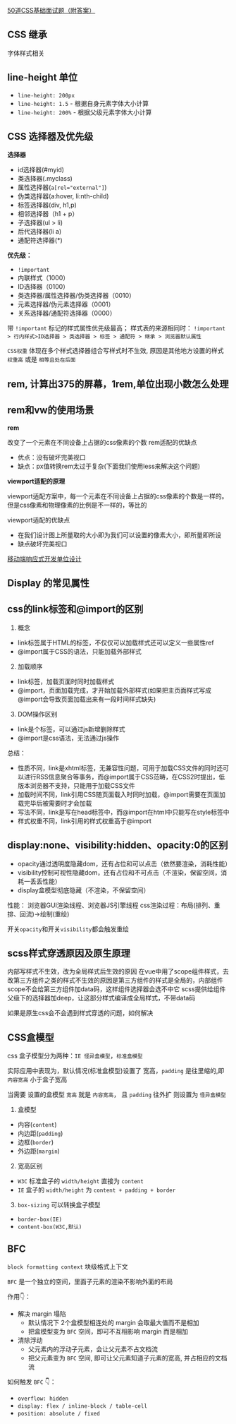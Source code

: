 [50道CSS基础面试题（附答案）](https://segmentfault.com/a/1190000013325778)

## CSS 继承

字体样式相关

## line-height 单位

- `line-height: 200px`
- `line-height: 1.5` - 根据自身元素字体大小计算
- `line-height: 200%` - 根据父级元素字体大小计算

## CSS 选择器及优先级

**选择器**

- id选择器(#myid)
- 类选择器(.myclass)
- 属性选择器(`a[rel="external"]`)
- 伪类选择器(a:hover, li:nth-child)
- 标签选择器(div, h1,p)
- 相邻选择器（h1 + p）
- 子选择器(ul > li)
- 后代选择器(li a)
- 通配符选择器(*)

**优先级：**

- `!important`
- 内联样式（1000）
- ID选择器（0100）
- 类选择器/属性选择器/伪类选择器（0010）
- 元素选择器/伪元素选择器（0001）
- 关系选择器/通配符选择器（0000）

带 `!important` 标记的样式属性优先级最高； 样式表的来源相同时：
`!important > 行内样式>ID选择器 > 类选择器 > 标签 > 通配符 > 继承 > 浏览器默认属性`

`CSS权重` 体现在多个样式选择器组合写样式时不生效, 原因是其他地方设置的样式 `权重高` 或是 `相等且处在后面`

## rem, 计算出375的屏幕，1rem,单位出现小数怎么处理
## rem和vw的使用场景
**rem**

改变了一个元素在不同设备上占据的css像素的个数
rem适配的优缺点

-   优点：没有破坏完美视口
-   缺点：px值转换rem太过于复杂(下面我们使用less来解决这个问题)

**viewport适配的原理**

viewport适配方案中，每一个元素在不同设备上占据的css像素的个数是一样的。但是css像素和物理像素的比例是不一样的，等比的

viewport适配的优缺点

-   在我们设计图上所量取的大小即为我们可以设置的像素大小，即所量即所设
-   缺点破坏完美视口

[移动端响应式开发单位设计](../../03-%E6%9E%B6%E6%9E%84/%E8%AE%BE%E8%AE%A1/%E7%A7%BB%E5%8A%A8%E7%AB%AF%E5%93%8D%E5%BA%94%E5%BC%8F%E5%BC%80%E5%8F%91%E5%8D%95%E4%BD%8D%E8%AE%BE%E8%AE%A1.md)

## Display 的常见属性


## css的link标签和@import的区别
1. 概念
  - link标签属于HTML的标签，不仅仅可以加载样式还可以定义一些属性ref
  - @import属于CSS的语法，只能加载外部样式
2. 加载顺序
  - link标签，加载页面时同时加载样式
  - @import，页面加载完成，才开始加载外部样式(如果把主页面样式写成@import会导致页面加载出来有一段时间样式缺失)
3. DOM操作区别
  - link是个标签，可以通过js新增删除样式
  - @import是css语法，无法通过js操作

总结：
- 性质不同，link是xhtml标签，无兼容性问题，可用于加载CSS文件的同时还可以进行RSS信息聚合等事务，而@import属于CSS范畴，在CSS2时提出，低版本浏览器不支持，只能用于加载CSS文件
- 加载时间不同，link引用CSS随页面载入时同时加载，@import需要在页面加载完毕后被需要时才会加载
- 写法不同，link是写在head标签中，而@import在html中只能写在style标签中
- 样式权重不同，link引用的样式权重高于@import

## display:none、visibility:hidden、opacity:0的区别
- opacity通过透明度隐藏dom，还有占位和可以点击（依然要渲染，消耗性能）
- visibility控制可视性隐藏dom，还有占位和不可点击（不渲染，保留空间，消耗一丢丢性能）
- display盒模型彻底隐藏（不渲染，不保留空间）

性能：
浏览器GUI渲染线程、浏览器JS引擎线程
css渲染过程：布局(排列、重排、回流)->绘制(重绘)

开关`opacity`和开关`visibility`都会触发重绘

## scss样式穿透原因及原生原理
内部写样式不生效，改为全局样式后生效的原因
在vue中用了scope组件样式，去改第三方组件之类的样式不生效的原因是第三方组件的样式是全局的，内部组件scope不会给第三方组件加data码，这样组件选择器会选不中它
scss提供给组件父级下的选择器加deep，让这部分样式编译成全局样式，不带data码

如果是原生css会不会遇到样式穿透的问题，如何解决

## CSS盒模型
css 盒子模型分为两种：`IE 怪异盒模型`，`标准盒模型`

实际应用中表现为，默认情况(标准盒模型)设置了 宽高，`padding` 是往里缩的,即 `内容宽高` 小于盒子宽高

当需要 设置的盒模型 `宽高` 就是 `内容宽高`， 且 `padding` 往外扩 则设置为 `怪异盒模型`

1. 盒模型
- 内容(`content`)
- 内边距(`padding`)
- 边框(`border`)
- 外边距(`margin`)
2. 宽高区别
- `W3C` 标准盒子的 `width/height` 直接为 `content`
- `IE` 盒子的 `width/height` 为 `content + padding + border`
3. `box-sizing` 可以转换盒子模型
- `border-box(IE)`
- `content-box(W3C,默认)`

## BFC

`block formatting context` 块级格式上下文

`BFC` 是一个独立的空间，里面子元素的渲染不影响外面的布局

作用👇：

- 解决 margin 塌陷
  - 默认情况下 2个盒模型相连处的 margin 会取最大值而不是相加
  - 把盒模型变为 `BFC` 空间，即可不互相影响 margin 而是相加
- 清除浮动
  - 父元素内的浮动子元素，会让父元素不占文档流
  - 把父元素变为 `BFC` 空间, 即可让父元素知道子元素的宽高, 并占相应的文档流

如何触发 `BFC` 👇：
- `overflow: hidden`
- `display: flex / inline-block / table-cell `
- `position: absolute / fixed`

